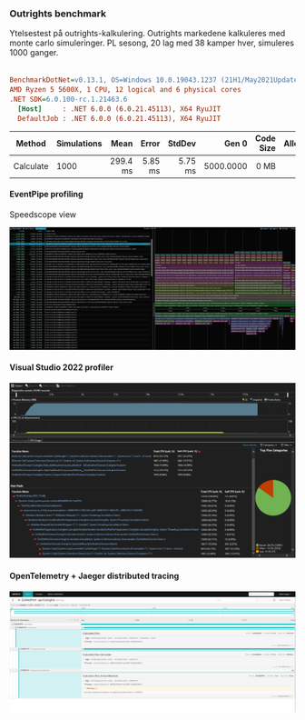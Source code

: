 ﻿### Outrights benchmark

Ytelsestest på outrights-kalkulering.
Outrights markedene kalkuleres med monte carlo simuleringer.
PL sesong, 20 lag med 38 kamper hver, simuleres 1000 ganger.

``` ini

BenchmarkDotNet=v0.13.1, OS=Windows 10.0.19043.1237 (21H1/May2021Update)
AMD Ryzen 5 5600X, 1 CPU, 12 logical and 6 physical cores
.NET SDK=6.0.100-rc.1.21463.6
  [Host]     : .NET 6.0.0 (6.0.21.45113), X64 RyuJIT
  DefaultJob : .NET 6.0.0 (6.0.21.45113), X64 RyuJIT


```
|    Method | Simulations |     Mean |   Error |  StdDev |     Gen 0 | Code Size | Allocated |
|---------- |------------ |---------:|--------:|--------:|----------:|----------:|----------:|
| Calculate |        1000 | 299.4 ms | 5.85 ms | 5.75 ms | 5000.0000 |      0 MB |     84 MB |


#### EventPipe profiling

Speedscope view

![EventPipe profiling in Speedscope](/imgs/speedscope.png)


#### Visual Studio 2022 profiler

![Visual Studio 2022 profiler](/imgs/visual-studio-profiler.png)


#### OpenTelemetry + Jaeger distributed tracing

![OpenTelemetry + Jaeger distributed tracing](/imgs/jaeger.png)
